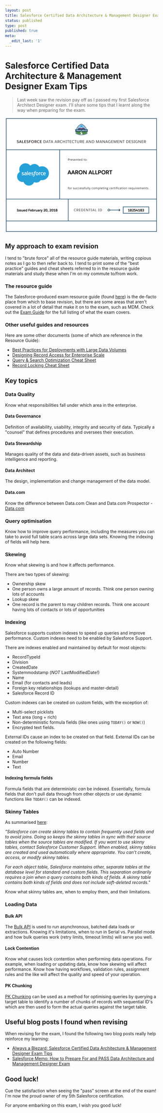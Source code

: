 ```yaml
---
layout: post
title: Salesforce Certified Data Architecture & Management Designer Exam Tips
status: published
type: post
published: true
meta:
  _edit_last: '1'
---
```


# Salesforce Certified Data Architecture & Management Designer Exam Tips

> Last week saw the revision pay off as I passed my first Salesforce Architect Designer exam. I'll share some tips that I learnt along the way when preparing for the exam.

![I'm a Certified Salesforce Data Management and Architecture Designer](/images/dmad_certificate.png "I'm a Certified Salesforce Data Management and Architecture Designer")

## My approach to exam revision

I tend to "brute force" all of the resource guide materials, writing copious notes as I go to then refer back to. I tend to print some of the "best practice" guides and cheat sheets referred to in the resource guide materials and study these when I'm on my commute to/from work.

### The resource guide

The Salesforce-produced exam resource guide (found [here](http://certification.salesforce.com/RG_CertifiedDataArchitectureandManagementDesigner.pdf)) is the de-facto place from which to base revision, but there are some areas that aren't covered in a lot of detail that make it on to the exam, such as MDM. Check out the [Exam Guide](http://certification.salesforce.com/SG_CertifiedDataArchitectureandManagementDesigner.pdf) for the full listing of what the exam covers.

### Other useful guides and resources

Here are some other documents (some of which are reference in the Resource Guide):
* [Best Practices for Deployments
with Large Data Volumes](http://resources.docs.salesforce.com/latest/latest/en-us/sfdc/pdf/salesforce_large_data_volumes_bp.pdf)
* [Designing Record Access for
Enterprise Scale](https://resources.docs.salesforce.com/sfdc/pdf/draes.pdf)
* [Query & Search
Optimization Cheat Sheet](http://resources.docs.salesforce.com/rel1/doc/en-us/static/pdf/salesforce_query_search_optimization_developer_cheatsheet.pdf)
* [Record Locking Cheat Sheet](http://resources.docs.salesforce.com/194/0/en-us/sfdc/pdf/record_locking_cheatsheet.pdf)

## Key topics

### Data Quality

Know what responsibilities fall under which area in the enterprise.

#### Data Governance

Definition of availability, usability, integrity and security of data. Typically a "counsel" that defines procedures and oversees their execution.

#### Data Stewardship

Manages quality of the data and data-driven assets, such as business intelligence and reporting.

#### Data Architect

The design, implementation and change management of the data model.

#### Data.com

Know the difference between Data.com Clean and Data.com Prospector - [Data.com](https://www.salesforce.com/uk/products/data/solutions/)

### Query optimisation

Know how to improve query performance, including the measures you can take to avoid full table scans across large data sets. Knowing the indexing of fields will help here.

### Skewing

Know what skewing is and how it affects performance.

There are two types of skewing:
* Ownership skew
 * One person owns a large amount of records. Think one person owning lots of accounts
* Lookup skew
 * One record is the parent to may children records. Think one account having lots of contacts or lots of opportunities

### Indexing

Salesforce supports custom indexes to speed up queries and improve performance. Custom indexes need to be enabled by Salesforce Support.

There are indexes enabled and maintained by default for most objects:
* RecordTypeId
* Division
* CreatedDate
* Systemmodstamp (*NOT* LastModifiedDate!)
* Name
* Email (for contacts and leads)
* Foreign key relationships (lookups and master-detail)
* Salesforce Record ID

Custom indexes can be created on custom fields, with the exception of:
* Multi-select picklists
* Text area (long + rich)
* Non-deterministic formula fields (like ones using `TODAY()` or `NOW()`)
* Encrypted text fields.

External IDs cause an index to be created on that field. External IDs can be created on the following fields:

* Auto Number
* Email
* Number
* Text

#### Indexing formula fields

Formula fields that are deterministic *can* be indexed. Essentially, formula fields that don't pull data through from other objects or use dynamic functions like `TODAY()` can be indexed.

### Skinny Tables

As summarised [here](https://developer.salesforce.com/docs/atlas.en-us.salesforce_large_data_volumes_bp.meta/salesforce_large_data_volumes_bp/ldv_deployments_infrastructure_skinny_tables.htm):

*"Salesforce can create skinny tables to contain frequently used fields and to avoid joins. Doing so keeps the skinny tables in sync with their source tables when the source tables are modified. If you want to use skinny tables, contact Salesforce Customer Support. When enabled, skinny tables are created and used automatically where appropriate. You can’t create, access, or modify skinny tables.*

*For each object table, Salesforce maintains other, separate tables at the database level for standard and custom fields. This separation ordinarily requires a join when a query contains both kinds of fields. A skinny table contains both kinds of fields and does not include soft-deleted records."*

Know what skinny tables are, when to employ them, and their limitations.

### Loading Data

#### Bulk API

The [Bulk API](https://developer.salesforce.com/docs/atlas.en-us.api_asynch.meta/api_asynch/asynch_api_intro.htm) is used to run asynchronous, batched data loads or extractions. Knowing it's limitations, when to run in Serial vs. Parallel mode and how bulk queries work (retry limits, timeout limits) will serve you well.

#### Lock Contention

Know what causes lock contention when performing data operations. For example, when loading or updating data, know how skewing will affect performance. Know how having workflows, validation rules, assignment rules and the like will affect the quality and speed of your operation.

#### PK Chunking

[PK Chunking](https://developer.salesforce.com/blogs/engineering/2015/03/use-pk-chunking-extract-large-data-sets-salesforce.html) can be used as a method for optimising queries by querying a target table to identify a number of chunks of records with sequential ID's which are then used to form the actual queries against the target table.

## Useful blog posts I found when revising

When revising for the exam, I found the following two blog posts really help reinforce my learning:
* [Always a Blezard: Salesforce Certified Data Architecture & Management Designer Exam Tips](http://www.alwaysablezard.com/salesforce/salesforce-certified-data-architecture-management-designer-exam-tips/)
* [Salesforce Memo: How to Prepare For and PASS Data Architecture and Management Designer Exam](http://salesforcememo.com/2016/11/17/how-to-prepare-for-and-pass-data-architecture-and-management-designer-exam/)

## Good luck!

Cue the satisfaction when seeing the "pass" screen at the end of the exam! I'm now the proud owner of my 5th Salesforce certification.

For anyone embarking on this exam, I wish you good luck!
